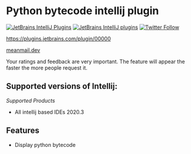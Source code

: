 # Python bytecode intellij plugin
[![JetBrains IntelliJ Plugins](https://img.shields.io/jetbrains/plugin/r/stars/15640?label=JetBrans%20Marketplace)](https://plugins.jetbrains.com/plugin/15640)
[![JetBrains IntelliJ plugins](https://img.shields.io/jetbrains/plugin/d/15640)](https://plugins.jetbrains.com/plugin/15640)
[![Twitter Follow](https://img.shields.io/twitter/follow/meanmaildev?style=plastic)](https://twitter.com/meanmaildev)

https://plugins.jetbrains.com/plugin/00000

[meanmail.dev](https://meanmail.dev/plugin/8?utm_source=guthub&utm_medium=readme&utm_campaign=python-bytecode&utm_content=meanmail.dev)

Your ratings and feedback are very important. The feature will appear the faster the more people request it.

## Supported versions of Intellij:

*Supported Products*
- All intellij based IDEs 2020.3

## Features

* Display python bytecode
